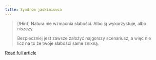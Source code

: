 ```yaml
---
title: Syndrom jaskiniowca
---
```


> [!Hint] Natura nie wzmacnia słabości. Albo ją wykorzystuje, albo niszczy.
>
> Bezpieczniej jest zawsze założyć najgorszy scenariusz, a więc nie licz na to że twoje słabości same znikną.

[Read full article](https://zenjaskiniowca.pl/syndrom-jaskiniowca/)